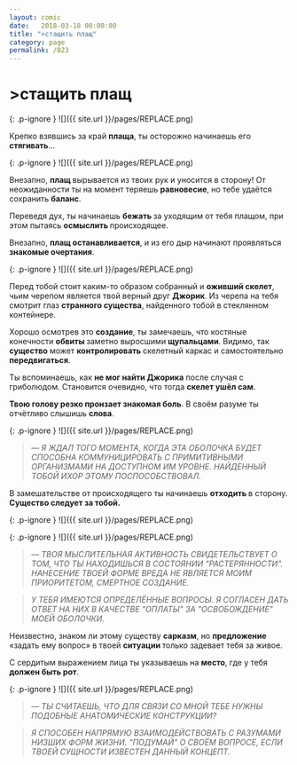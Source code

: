 ```yaml
---
layout: comic
date:   2018-03-18 00:00:00 
title: ">стащить плащ"
category: page
permalink: /023
---
```

# >стащить плащ

{: .p-ignore }
![]({{ site.url }}/pages/REPLACE.png)

Крепко взявшись за край <strong>плаща</strong>, ты осторожно начинаешь его <strong>стягивать</strong>...

{: .p-ignore }
![]({{ site.url }}/pages/REPLACE.png)

Внезапно, <strong>плащ </strong>вырывается из твоих рук и уносится в сторону! От неожиданности ты на момент теряешь <strong>равновесие</strong>, но тебе удаётся сохранить <strong>баланс</strong>.

Переведя дух, ты начинаешь <strong>бежать </strong>за уходящим от тебя плащом, при этом пытаясь <strong>осмыслить </strong>происходящее.

Внезапно, <strong>плащ останавливается</strong>, и из его дыр начинают проявляться <strong>знакомые очертания</strong>.

{: .p-ignore }
![]({{ site.url }}/pages/REPLACE.png)

Перед тобой стоит каким-то образом собранный и <strong>оживший скелет</strong>, чьим черепом является твой верный друг <strong>Джорик</strong>. Из черепа на тебя смотрит глаз <strong>странного существа</strong>, найденного тобой в стеклянном контейнере.

Хорошо осмотрев это <strong>создание</strong>, ты замечаешь, что костяные конечности <strong>обвиты </strong>заметно выросшими <strong>щупальцами</strong>. Видимо, так <strong>существо</strong> может <strong>контролировать </strong>скелетный каркас и самостоятельно <strong>передвигаться</strong>.

Ты вспоминаешь, как <strong>не мог найти Джорика</strong> после случая с гриболюдом. Становится очевидно, что тогда <strong>скелет ушёл сам</strong>.

<strong>Твою голову резко пронзает знакомая боль</strong>. В своём разуме ты отчётливо слышишь <strong>слова</strong>.

{: .p-ignore }
![]({{ site.url }}/pages/REPLACE.png)

<blockquote>— <em>Я ЖДАЛ ТОГО МОМЕНТА, КОГДА ЭТА ОБОЛОЧКА БУДЕТ СПОСОБНА КОММУНИЦИРОВАТЬ С ПРИМИТИВНЫМИ ОРГАНИЗМАМИ НА ДОСТУПНОМ ИМ УРОВНЕ. НАЙДЕННЫЙ ТОБОЙ ИХОР ЭТОМУ ПОСПОСОБСТВОВАЛ.</em></blockquote>

В замешательстве от происходящего ты начинаешь <strong>отходить </strong>в сторону. <strong>Существо следует за тобой.</strong>

{: .p-ignore }
![]({{ site.url }}/pages/REPLACE.png)

{: .p-ignore }
![]({{ site.url }}/pages/REPLACE.png)

<blockquote><em>— ТВОЯ МЫСЛИТЕЛЬНАЯ АКТИВНОСТЬ СВИДЕТЕЛЬСТВУЕТ О ТОМ, ЧТО ТЫ НАХОДИШЬСЯ В СОСТОЯНИИ "РАСТЕРЯННОСТИ". НАНЕСЕНИЕ ТВОЕЙ ФОРМЕ ВРЕДА НЕ ЯВЛЯЕТСЯ МОИМ ПРИОРИТЕТОМ, СМЕРТНОЕ СОЗДАНИЕ.</em></blockquote>

<blockquote><em>У ТЕБЯ ИМЕЮТСЯ ОПРЕДЕЛЁННЫЕ ВОПРОСЫ. Я СОГЛАСЕН ДАТЬ ОТВЕТ НА НИХ В КАЧЕСТВЕ "ОПЛАТЫ" ЗА "ОСВОБОЖДЕНИЕ" МОЕЙ ОБОЛОЧКИ.</em></blockquote>

Неизвестно, знаком ли этому существу <strong>сарказм</strong>, но <strong>предложение </strong>«задать ему вопрос» в твоей <strong>ситуации </strong>только задевает тебя за живое. 

С сердитым выражением лица ты указываешь на <strong>место</strong>, где у тебя <strong>должен быть рот</strong>.

{: .p-ignore }
![]({{ site.url }}/pages/REPLACE.png)

<blockquote><em>— ТЫ СЧИТАЕШЬ, ЧТО ДЛЯ СВЯЗИ СО МНОЙ ТЕБЕ НУЖНЫ ПОДОБНЫЕ АНАТОМИЧЕСКИЕ КОНСТРУКЦИИ?</em></blockquote>

<blockquote><em>Я СПОСОБЕН НАПРЯМУЮ ВЗАИМОДЕЙСТВОВАТЬ С РАЗУМАМИ НИЗШИХ ФОРМ ЖИЗНИ. "ПОДУМАЙ" О СВОЁМ ВОПРОСЕ, ЕСЛИ ТВОЕЙ СУЩНОСТИ ИЗВЕСТЕН ДАННЫЙ КОНЦЕПТ.</em></blockquote>

